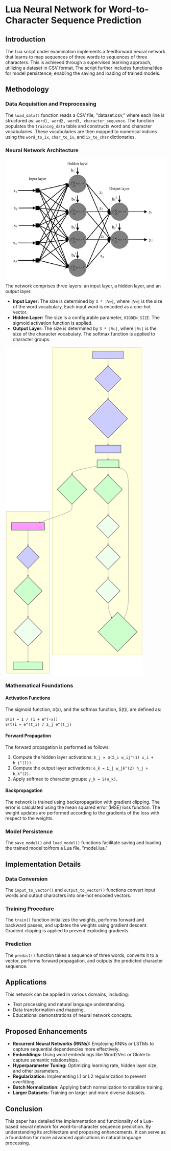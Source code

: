# Lua Neural Network for Word-to-Character Sequence Prediction




## Introduction

The Lua script under examination implements a feedforward neural network that learns to map sequences of three words to sequences of three characters. This is achieved through a supervised learning approach, utilizing a dataset in CSV format. The script further includes functionalities for model persistence, enabling the saving and loading of trained models.

## Methodology

### Data Acquisition and Preprocessing

The `load_data()` function reads a CSV file, "dataset.csv," where each line is structured as: `word1, word2, word3, character_sequence`. The function populates the `training_data` table and constructs word and character vocabularies. These vocabularies are then mapped to numerical indices using the `word_to_ix`, `char_to_ix`, and `ix_to_char` dictionaries.

### Neural Network Architecture

![Neural Network Architecture](nn-l.png)
The network comprises three layers: an input layer, a hidden layer, and an output layer.

* **Input Layer:** The size is determined by `3 * |Vw|`, where `|Vw|` is the size of the word vocabulary. Each input word is encoded as a one-hot vector.
* **Hidden Layer:** The size is a configurable parameter, `HIDDEN_SIZE`. The sigmoid activation function is applied.
* **Output Layer:** The size is determined by `3 * |Vc|`, where `|Vc|` is the size of the character vocabulary. The softmax function is applied to character groups.

![Neural Network Flow](flowdiagram.svg)

### Mathematical Foundations

#### Activation Functions

The sigmoid function, σ(x), and the softmax function, S(t)i, are defined as:
```
σ(x) = 1 / (1 + e^(-x))
S(t)i = e^(t_i) / Σ_j e^(t_j)
```

#### Forward Propagation

The forward propagation is performed as follows:

1.  Compute the hidden layer activations: `h_j = σ(Σ_i w_ij^(1) x_i + b_j^(1))`.
2.  Compute the output layer activations: `o_k = Σ_j w_jk^(2) h_j + b_k^(2)`.
3.  Apply softmax to character groups: `y_k = S(o_k)`.

#### Backpropagation

The network is trained using backpropagation with gradient clipping. The error is calculated using the mean squared error (MSE) loss function. The weight updates are performed according to the gradients of the loss with respect to the weights.

### Model Persistence

The `save_model()` and `load_model()` functions facilitate saving and loading the trained model to/from a Lua file, "model.lua."

## Implementation Details

### Data Conversion

The `input_to_vector()` and `output_to_vector()` functions convert input words and output characters into one-hot encoded vectors.

### Training Procedure

The `train()` function initializes the weights, performs forward and backward passes, and updates the weights using gradient descent. Gradient clipping is applied to prevent exploding gradients.

### Prediction

The `predict()` function takes a sequence of three words, converts it to a vector, performs forward propagation, and outputs the predicted character sequence.

## Applications

This network can be applied in various domains, including:

* Text processing and natural language understanding.
* Data transformation and mapping.
* Educational demonstrations of neural network concepts.

## Proposed Enhancements

* **Recurrent Neural Networks (RNNs):** Employing RNNs or LSTMs to capture sequential dependencies more effectively.
* **Embeddings:** Using word embeddings like Word2Vec or GloVe to capture semantic relationships.
* **Hyperparameter Tuning:** Optimizing learning rate, hidden layer size, and other parameters.
* **Regularization:** Implementing L1 or L2 regularization to prevent overfitting.
* **Batch Normalization:** Applying batch normalization to stabilize training.
* **Larger Datasets:** Training on larger and more diverse datasets.

## Conclusion

This paper has detailed the implementation and functionality of a Lua-based neural network for word-to-character sequence prediction. By understanding its architecture and proposing enhancements, it can serve as a foundation for more advanced applications in natural language processing.
